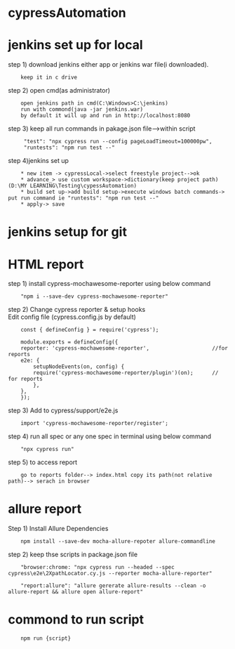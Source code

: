 # cypressAutomation

# jenkins set up for local
step 1) download jenkins either app or jenkins war file(i downloaded).

        keep it in c drive

step 2) open cmd(as administrator)

        open jenkins path in cmd(C:\Windows>C:\jenkins)
        run with commond(java -jar jenkins.war)
        by default it will up and run in http://localhost:8080

step 3) keep all run commands in pakage.json file-->within script

         "test": "npx cypress run --config pageLoadTimeout=100000pw",
         "runtests": "npm run test --"

step 4)jenkins set up

        * new item -> cypressLocal->select freestyle project-->ok
        * advance_> use custom workspace->dictionary(keep project path)(D:\MY LEARNING\Testing\cypessAutomation)
        * build set up->add build setup->execute windows batch commands-> put run command ie "runtests": "npm run test --"
        * apply-> save
        
# jenkins setup for git
# HTML report
step 1) install cypress-mochawesome-reporter using below command

        "npm i --save-dev cypress-mochawesome-reporter"

step 2) Change cypress reporter & setup hooks    
        Edit config file (cypress.config.js by default)

        const { defineConfig } = require('cypress');

        module.exports = defineConfig({
        reporter: 'cypress-mochawesome-reporter',                    //for reports
        e2e: {
            setupNodeEvents(on, config) {
            require('cypress-mochawesome-reporter/plugin')(on);      // for reports 
            },
        },
        });

step 3) Add to cypress/support/e2e.js

        import 'cypress-mochawesome-reporter/register';

step 4) run all spec or any one spec in terminal using below command

        "npx cypress run"

step 5) to access report

        go to reports folder--> index.html copy its path(not relative path)--> serach in browser
# allure report
Step 1) Install Allure Dependencies

        npm install --save-dev mocha-allure-repoter allure-commandline

step 2) keep thse scripts in package.json file

        "browser:chrome: "npx cypress run --headed --spec cypress\e2e\2XpathLocator.cy.js --reporter mocha-allure-reporter"

        "report:allure": "allure gererate allure-results --clean -o allure-report && allure open allure-report"


# commond to run script

        npm run {script}




